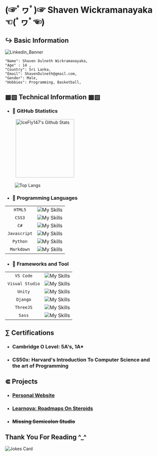 # (☞ﾟヮﾟ)☞ Shaven Wickramanayaka ☜(ﾟヮﾟ☜)
## ↪ Basic Information
![Linkedin_Banner](https://github.com/Shaven-Wickramanayaka/Shaven-Wickramanayaka/assets/100683747/72c30207-880a-44c0-8a66-9c2a91c2ef53)

```
"Name": Shaven Dulneth Wickramanayaka,
"Age" : 14 ,
"Country": Sri Lanka,
"Email": ShavenDulneth@gmail.com,
"Gender": Male,
"Hobbies": Programming, Basketball,
```
## ▦▧ Technical Information ▦▧

- ### 🐙 GitHub Statistics
 &nbsp;&nbsp;&nbsp;&nbsp;&nbsp;&nbsp;&nbsp;&nbsp;&nbsp;<img alt="IceFly147's Github Stats" src="https://denvercoder1-github-readme-stats.vercel.app/api/?username=Shaven-Wickramanayaka&show_icons=true&include_all_commits=true&count_private=true&theme=react&bg_color=#0000&title_color=F85D7F&icon_color=F8D86" height="192px"/>

 &nbsp;&nbsp;&nbsp;&nbsp;&nbsp;&nbsp;&nbsp;&nbsp;![Top Langs](https://github-readme-stats.vercel.app/api/top-langs/?username=Shaven-Wickramanayaka&layout=compact&theme=vision-friendly-dark&bg_color=#121212)

- ### 💬 Programming Languages
|                    |                                                                 |
| :----------------: | :--------------------------------------------------------------:|
|     `HTML5`        |![My Skills](https://skillicons.dev/icons?i=html&width=48)       |
|     `CSS3`         |![My Skills](https://skillicons.dev/icons?i=css&width=48)        |
|     `C#`           |![My Skills](https://skillicons.dev/icons?i=cs&width=48)         |
|     `Javascript`  |![My Skills](https://skillicons.dev/icons?i=javascript&width=48)  |
|     `Python`       |![My Skills](https://skillicons.dev/icons?i=python&width=48)     |
|     `Markdown`     |![My Skills](https://skillicons.dev/icons?i=md&width=48)         |

- ### 🎨 Frameworks and Tool
|                      |                                                                  |
| :------------------: | :--------------------------------------------------------------: |
|     `VS Code`        |![My Skills](https://skillicons.dev/icons?i=vscode&width=48)      |
|     `Visual Studio`  |![My Skills](https://skillicons.dev/icons?i=visualstudio&width=48)|
|     `Unity`          |![My Skills](https://skillicons.dev/icons?i=unity&width=48)       |
|     `Django`         |![My Skills](https://skillicons.dev/icons?i=django&width=48)      |
|     `ThreeJS`        |![My Skills](https://skillicons.dev/icons?i=threejs&width=48)     |
|     `Sass`           |![My Skills](https://skillicons.dev/icons?i=sass&width=48)        |

## ∑ Certifications
- ### Cambridge O Level: 5A's, 1A* 
- ### CS50x: Harvard's Introduction To Computer Science and the art of Programming

## ⋐ Projects
- ### [Personal Website](https://github.com/Shaven-Wickramanayaka/icefly147.github.io)
- ### [Learnova: Roadmaps On Steroids](https://github.com/Shaven-Wickramanayaka/Graviton-1)
- ### <strike>Missing Semicolon Studio</strike>

## Thank You For Reading ^_^

![Jokes Card](https://readme-jokes.vercel.app/api)
